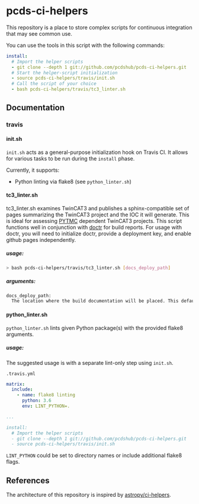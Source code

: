 pcds-ci-helpers
===============
This repository is a place to store complex scripts for continuous integration that may see common use.

You can use the tools in this script with the following commands:

```yaml
install:
  # Import the helper scripts
  - git clone --depth 1 git://github.com/pcdshub/pcds-ci-helpers.git
  # Start the helper-script initialization
  - source pcds-ci-helpers/travis/init.sh
  # Call the script of your choice
  - bash pcds-ci-helpers/travis/tc3_linter.sh
```

Documentation
-------------
### travis

#### init.sh
`init.sh` acts as a general-purpose initialization hook on Travis CI.  It
allows for various tasks to be run during the `install` phase.

Currently, it supports:
* Python linting via flake8 (see `python_linter.sh`)

#### tc3_linter.sh
tc3_linter.sh examines TwinCAT3 and publishes a sphinx-compatible set of pages summarizing the TwinCAT3 project and the IOC it will generate. This is ideal for assessing [PYTMC](https://github.com/slaclab/pytmc) dependent TwinCAT3 projects. This script functions well in conjunction with [doctr](https://pypi.org/project/doctr/) for build reports. For usage with doctr, you will need to initialize doctr, provide a deployment key, and enable github pages independently.

##### usage:
```sh
> bash pcds-ci-helpers/travis/tc3_linter.sh [docs_deploy_path]
```
##### arguments:
```bash
docs_deploy_path:
  The location where the build documentation will be placed. This defaults to 'docs/source'
```

#### python_linter.sh
`python_linter.sh` lints given Python package(s) with the provided flake8 arguments.

##### usage:
The suggested usage is with a separate lint-only step using `init.sh`.

`.travis.yml`
```yaml
matrix:
  include:
    - name: flake8 linting
      python: 3.6
      env: LINT_PYTHON=.

...

install:
  # Import the helper scripts
  - git clone --depth 1 git://github.com/pcdshub/pcds-ci-helpers.git
  - source pcds-ci-helpers/travis/init.sh
```

`LINT_PYTHON` could be set to directory names or include additional flake8
flags.

References
----------
The architecture of this repository is inspired by [astropy/ci-helpers](https://github.com/astropy/ci-helpers).
